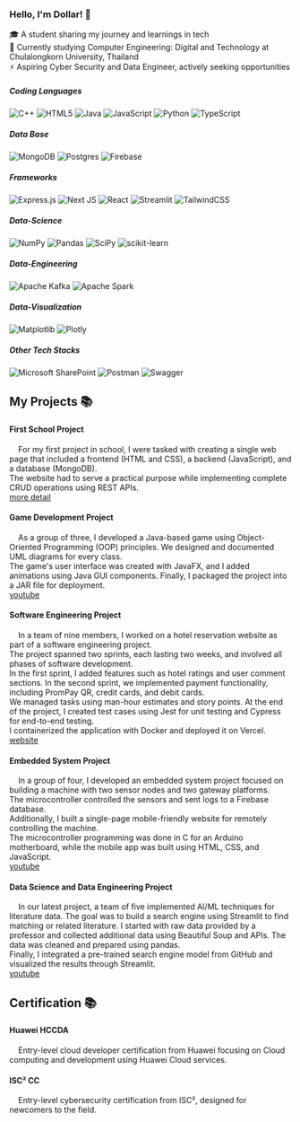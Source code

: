 ### Hello, I'm Dollar! 👋

🎓 A student sharing my journey and learnings in tech <br/>
🌱 Currently studying Computer Engineering: Digital and Technology at Chulalongkorn University, Thailand <br/>
⚡ Aspiring Cyber Security and Data Engineer, actively seeking opportunities <br/>

##### Coding Languages 
![C++](https://img.shields.io/badge/c++-%2300599C.svg?style=for-the-badge&logo=c%2B%2B&logoColor=white)
![HTML5](https://img.shields.io/badge/html5-%23E34F26.svg?style=for-the-badge&logo=html5&logoColor=white)
![Java](https://img.shields.io/badge/java-%23ED8B00.svg?style=for-the-badge&logo=openjdk&logoColor=white)
![JavaScript](https://img.shields.io/badge/javascript-%23323330.svg?style=for-the-badge&logo=javascript&logoColor=%23F7DF1E)
![Python](https://img.shields.io/badge/python-3670A0?style=for-the-badge&logo=python&logoColor=ffdd54)
![TypeScript](https://img.shields.io/badge/typescript-%23007ACC.svg?style=for-the-badge&logo=typescript&logoColor=white)

##### Data Base 
![MongoDB](https://img.shields.io/badge/MongoDB-%234ea94b.svg?style=for-the-badge&logo=mongodb&logoColor=white)
![Postgres](https://img.shields.io/badge/postgres-%23316192.svg?style=for-the-badge&logo=postgresql&logoColor=white)
![Firebase](https://img.shields.io/badge/firebase-%23039BE5.svg?style=for-the-badge&logo=firebase)

##### Frameworks 

![Express.js](https://img.shields.io/badge/express.js-%23404d59.svg?style=for-the-badge&logo=express&logoColor=%2361DAFB)
![Next JS](https://img.shields.io/badge/Next-black?style=for-the-badge&logo=next.js&logoColor=white)
![React](https://img.shields.io/badge/react-%2320232a.svg?style=for-the-badge&logo=react&logoColor=%2361DAFB)
![Streamlit](https://img.shields.io/badge/Streamlit-%23FE4B4B.svg?style=for-the-badge&logo=streamlit&logoColor=white)
![TailwindCSS](https://img.shields.io/badge/tailwindcss-%2338B2AC.svg?style=for-the-badge&logo=tailwind-css&logoColor=white)
   
##### Data-Science 
![NumPy](https://img.shields.io/badge/numpy-%23013243.svg?style=for-the-badge&logo=numpy&logoColor=white)
![Pandas](https://img.shields.io/badge/pandas-%23150458.svg?style=for-the-badge&logo=pandas&logoColor=white)
![SciPy](https://img.shields.io/badge/SciPy-%230C55A5.svg?style=for-the-badge&logo=scipy&logoColor=%white)
![scikit-learn](https://img.shields.io/badge/scikit--learn-%23F7931E.svg?style=for-the-badge&logo=scikit-learn&logoColor=white)

##### Data-Engineering 
![Apache Kafka](https://img.shields.io/badge/Apache%20Kafka-000?style=for-the-badge&logo=apachekafka)
![Apache Spark](https://img.shields.io/badge/Apache%20Spark-FDEE21?style=flat-square&logo=apachespark&logoColor=black)

##### Data-Visualization 
![Matplotlib](https://img.shields.io/badge/Matplotlib-%23ffffff.svg?style=for-the-badge&logo=Matplotlib&logoColor=black)
![Plotly](https://img.shields.io/badge/Plotly-%233F4F75.svg?style=for-the-badge&logo=plotly&logoColor=white)


##### Other Tech Stacks 
![Microsoft SharePoint ](https://img.shields.io/badge/Microsoft_SharePoint-0078D4?style=for-the-badge&logo=microsoft-sharepoint&logoColor=white)
![Postman](https://img.shields.io/badge/Postman-FF6C37?style=for-the-badge&logo=postman&logoColor=white)
![Swagger](https://img.shields.io/badge/-Swagger-%23Clojure?style=for-the-badge&logo=swagger&logoColor=white)

## My Projects 📚
#### First School Project <br/>
&nbsp;&nbsp;&nbsp;&nbsp;For my first project in school, I were tasked with creating a single web page that included a frontend (HTML and CSS), a backend (JavaScript), and a database (MongoDB). <br/>
The website had to serve a practical purpose while implementing complete CRUD operations using REST APIs. <br/>
[more detail](https://drive.google.com/file/d/1ZjbFgP3axsKMnUWUdGFFnyub4lTqUiQr/view)


#### Game Development Project <br/>
&nbsp;&nbsp;&nbsp;&nbsp;As a group of three, I developed a Java-based game using Object-Oriented Programming (OOP) principles. We designed and documented UML diagrams for every class. <br/>
The game's user interface was created with JavaFX, and I added animations using Java GUI components. Finally, I packaged the project into a JAR file for deployment. <br/>
[youtube](https://www.youtube.com/watch?v=5aG1f_h3Pus)

#### Software Engineering Project <br/>
&nbsp;&nbsp;&nbsp;&nbsp;In a team of nine members, I worked on a hotel reservation website as part of a software engineering project. <br/>
The project spanned two sprints, each lasting two weeks, and involved all phases of software development.<br/>
In the first sprint, I added features such as hotel ratings and user comment sections.
In the second sprint, we implemented payment functionality, including PromPay QR, credit cards, and debit cards.<br/>
We managed tasks using man-hour estimates and story points. At the end of the project, I created test cases using Jest for unit testing and Cypress for end-to-end testing.<br/>
I containerized the application with Docker and deployed it on Vercel. <br/>
[website](https://kodjenggg-hotelbooking.vercel.app/hotels)


#### Embedded System Project <br/>
&nbsp;&nbsp;&nbsp;&nbsp;In a group of four, I developed an embedded system project focused on building a machine with two sensor nodes and two gateway platforms. <br/>
The microcontroller controlled the sensors and sent logs to a Firebase database.<br/>
Additionally, I built a single-page mobile-friendly website for remotely controlling the machine. <br/>
The microcontroller programming was done in C for an Arduino motherboard, while the mobile app was built using HTML, CSS, and JavaScript. <br/>
[youtube](https://youtu.be/2ag8X0ojBkU?si=GOjZ5Y1LY5LSfXmW)
     
#### Data Science and Data Engineering Project <br/>
&nbsp;&nbsp;&nbsp;&nbsp;In our latest project, a team of five implemented AI/ML techniques for literature data. The goal was to build a search engine using Streamlit to find matching or related literature.
I started with raw data provided by a professor and collected additional data using Beautiful Soup and APIs.
The data was cleaned and prepared using pandas.<br/>
Finally, I integrated a pre-trained search engine model from GitHub and visualized the results through Streamlit. <br/>
[youtube](https://m.youtube.com/watch?si=BBD8u3Lw5YKaGsXI&v=4rhpMti2ESw&feature=youtu.be)

## Certification 📚
#### Huawei HCCDA 
&nbsp;&nbsp;&nbsp;&nbsp;Entry-level cloud developer certification from Huawei focusing on Cloud computing and development using Huawei Cloud services.

#### ISC² CC
&nbsp;&nbsp;&nbsp;&nbsp;Entry-level cybersecurity certification from ISC², designed for newcomers to the field.
